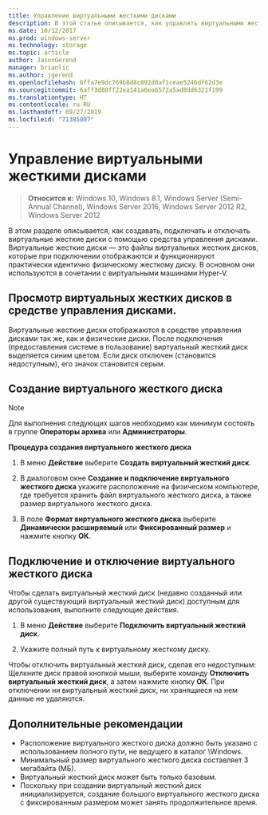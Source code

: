 ```yaml
---
title: Управление виртуальными жесткими дисками
description: В этой статье описывается, как управлять виртуальными жесткими дисками
ms.date: 10/12/2017
ms.prod: windows-server
ms.technology: storage
ms.topic: article
author: JasonGerend
manager: brianlic
ms.author: jgerend
ms.openlocfilehash: 6ffa7e9dc769b8d8c892d0af1ceae5246df62d3e
ms.sourcegitcommit: 6aff3d88ff22ea141a6ea6572a5ad8dd6321f199
ms.translationtype: HT
ms.contentlocale: ru-RU
ms.lasthandoff: 09/27/2019
ms.locfileid: "71385807"
---
```

# <a name="manage-virtual-hard-disks-vhd"></a>Управление виртуальными жесткими дисками

> **Относится к:** Windows 10, Windows 8.1, Windows Server (Semi-Annual Channel), Windows Server 2016, Windows Server 2012 R2, Windows Server 2012

В этом разделе описывается, как создавать, подключать и отключать виртуальные жесткие диски с помощью средства управления дисками. Виртуальные жесткие диски — это файлы виртуальных жестких дисков, которые при подключении отображаются и функционируют практически идентично физическому жесткому диску. В основном они используются в сочетании с виртуальными машинами Hyper-V. 

## <a name="viewing-vhds-in-disk-management"></a>Просмотр виртуальных жестких дисков в средстве управления дисками.

Виртуальные жесткие диски отображаются в средстве управления дисками так же, как и физические диски. После подключения (предоставления системе в пользование) виртуальный жесткий диск выделяется синим цветом. Если диск отключен (становится недоступным), его значок становится серым.

## <a name="creating-a-vhd"></a>Создание виртуального жесткого диска

> [!NOTE]
> Для выполнения следующих шагов необходимо как минимум состоять в группе **Операторы архива** или **Администраторы**.

**Процедура создания виртуального жесткого диска**

1.  В меню **Действие** выберите **Создать виртуальный жесткий диск**.

2.  В диалоговом окне **Создание и подключение виртуального жесткого диска** укажите расположение на физическом компьютере, где требуется хранить файл виртуального жесткого диска, а также размер виртуального жесткого диска.

3.  В поле **Формат виртуального жесткого диска** выберите **Динамически расширяемый** или **Фиксированный размер** и нажмите кнопку **ОК**.

## <a name="attaching-and-detaching-a-vhd"></a>Подключение и отключение виртуального жесткого диска

Чтобы сделать виртуальный жесткий диск (недавно созданный или другой существующий виртуальный жесткий диск) доступным для использования, выполните следующие действия. 

1. В меню **Действие** выберите **Подключить виртуальный жесткий диск**.

2. Укажите полный путь к виртуальному жесткому диску.

Чтобы отключить виртуальный жесткий диск, сделав его недоступным: Щелкните диск правой кнопкой мыши, выберите команду **Отключить виртуальный жесткий диск**, а затем нажмите кнопку **ОК**. При отключении ни виртуальный жесткий диск, ни хранящиеся на нем данные не удаляются.

## <a name="additional-considerations"></a>Дополнительные рекомендации

-   Расположение виртуального жесткого диска должно быть указано с использованием полного пути, не ведущего в каталог \\Windows.
-   Минимальный размер виртуального жесткого диска составляет 3 мегабайта (МБ).
-   Виртуальный жесткий диск может быть только базовым.
-   Поскольку при создании виртуальный жесткий диск инициализируется, создание большого виртуального жесткого диска с фиксированным размером может занять продолжительное время.

